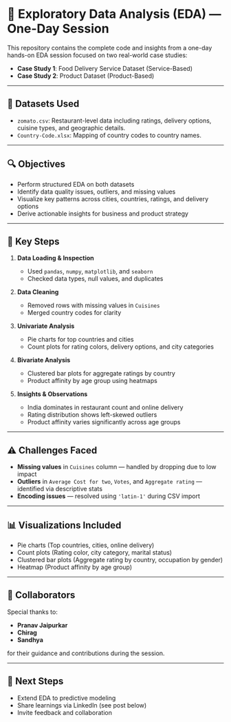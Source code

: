 # 🧪 Exploratory Data Analysis (EDA) — One-Day Session

This repository contains the complete code and insights from a one-day hands-on EDA session focused on two real-world case studies:

- **Case Study 1**: Food Delivery Service Dataset (Service-Based)
- **Case Study 2**: Product Dataset (Product-Based)

---

## 📂 Datasets Used

- `zomato.csv`: Restaurant-level data including ratings, delivery options, cuisine types, and geographic details.
- `Country-Code.xlsx`: Mapping of country codes to country names.

---

## 🔍 Objectives

- Perform structured EDA on both datasets
- Identify data quality issues, outliers, and missing values
- Visualize key patterns across cities, countries, ratings, and delivery options
- Derive actionable insights for business and product strategy

---

## 🧠 Key Steps

1. **Data Loading & Inspection**
   - Used `pandas`, `numpy`, `matplotlib`, and `seaborn`
   - Checked data types, null values, and duplicates

2. **Data Cleaning**
   - Removed rows with missing values in `Cuisines`
   - Merged country codes for clarity

3. **Univariate Analysis**
   - Pie charts for top countries and cities
   - Count plots for rating colors, delivery options, and city categories

4. **Bivariate Analysis**
   - Clustered bar plots for aggregate ratings by country
   - Product affinity by age group using heatmaps

5. **Insights & Observations**
   - India dominates in restaurant count and online delivery
   - Rating distribution shows left-skewed outliers
   - Product affinity varies significantly across age groups

---

## ⚠️ Challenges Faced

- **Missing values** in `Cuisines` column — handled by dropping due to low impact
- **Outliers** in `Average Cost for two`, `Votes`, and `Aggregate rating` — identified via descriptive stats
- **Encoding issues** — resolved using `'latin-1'` during CSV import

---

## 📊 Visualizations Included

- Pie charts (Top countries, cities, online delivery)
- Count plots (Rating color, city category, marital status)
- Clustered bar plots (Aggregate rating by country, occupation by gender)
- Heatmap (Product affinity by age group)

---

## 👥 Collaborators

Special thanks to:
- **Pranav Jaipurkar**
- **Chirag**
- **Sandhya**

for their guidance and contributions during the session.

---

## 📎 Next Steps

- Extend EDA to predictive modeling
- Share learnings via LinkedIn (see post below)
- Invite feedback and collaboration
